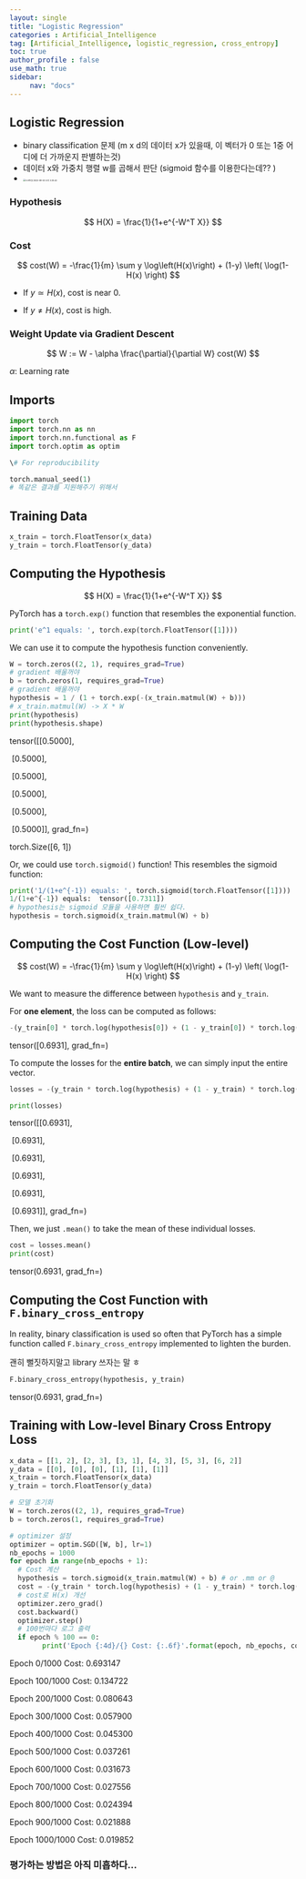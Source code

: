 ```yaml
---
layout: single
title: "Logistic Regression"
categories : Artificial_Intelligence
tag: [Artificial_Intelligence, logistic_regression, cross_entropy]
toc: true
author_profile : false
use_math: true
sidebar:
     nav: "docs"
---
```


## Logistic Regression

* binary classification 문제 (m x d의 데이터 x가 있을때, 이 벡터가 0 또는 1중 어디에 더 가까운지 판별하는것)
* 데이터 x와 가중치 행렬 w를 곱해서 판단 (sigmoid 함수를 이용한다는데?? )
* <img src="/Users/hyundae/Library/Application Support/typora-user-images/스크린샷 2022-08-03 오후 3.30.42.png" alt="스크린샷 2022-08-03 오후 3.30.42" style="zoom:25%;" />

### Hypothesis

$$
H(X) = \frac{1}{1+e^{-W^T X}}
$$

### Cost


$$
cost(W) = -\frac{1}{m} \sum y \log\left(H(x)\right) + (1-y) \left( \log(1-H(x) \right)
$$

- If $y \simeq H(x)$, cost is near 0.

- If $y \neq H(x)$, cost is high.



### Weight Update via Gradient Descent


$$
W := W - \alpha \frac{\partial}{\partial W} cost(W)
$$


$\alpha$: Learning rate



## Imports

```python
import torch
import torch.nn as nn
import torch.nn.functional as F
import torch.optim as optim
```

```python
\# For reproducibility

torch.manual_seed(1)
# 똑같은 결과를 지원해주기 위해서 
```



## Training Data

```python
x_train = torch.FloatTensor(x_data)
y_train = torch.FloatTensor(y_data)
```



## Computing the Hypothesis

$$
H(X) = \frac{1}{1+e^{-W^T X}}
$$



PyTorch has a `torch.exp()` function that resembles the exponential function.

```python
print('e^1 equals: ', torch.exp(torch.FloatTensor([1])))
```

We can use it to compute the hypothesis function conveniently.

```python
W = torch.zeros((2, 1), requires_grad=True)
# gradient 배울꺼야
b = torch.zeros(1, requires_grad=True)
# gradient 배울꺼야
hypothesis = 1 / (1 + torch.exp(-(x_train.matmul(W) + b)))
# x_train.matmul(W) -> X * W
print(hypothesis)
print(hypothesis.shape)
```

 tensor([[0.5000],

​      [0.5000],

​      [0.5000],

​      [0.5000],

​      [0.5000],

​      [0.5000]], grad_fn=<MulBackward>)

  torch.Size([6, 1])

Or, we could use `torch.sigmoid()` function! This resembles the sigmoid function:

```python
print('1/(1+e^{-1}) equals: ', torch.sigmoid(torch.FloatTensor([1])))
1/(1+e^{-1}) equals:  tensor([0.7311])
# hypothesis는 sigmoid 모듈을 사용하면 훨씬 쉽다.
hypothesis = torch.sigmoid(x_train.matmul(W) + b)
```



## Computing the Cost Function (Low-level)

$$
cost(W) = -\frac{1}{m} \sum y \log\left(H(x)\right) + (1-y) \left( \log(1-H(x) \right)
$$

We want to measure the difference between `hypothesis` and `y_train`.

For **one element**, the loss can be computed as follows:

```python
-(y_train[0] * torch.log(hypothesis[0]) + (1 - y_train[0]) * torch.log(1 - hypothesis[0]))
```

  tensor([0.6931], grad_fn=<NegBackward>)



To compute the losses for the **entire batch**, we can simply input the entire vector.

```python
losses = -(y_train * torch.log(hypothesis) + (1 - y_train) * torch.log(1 - hypothesis))

print(losses)
```

  tensor([[0.6931],

​      [0.6931],

​      [0.6931],

​      [0.6931],

​      [0.6931],

​      [0.6931]], grad_fn=<NegBackward>)



Then, we just `.mean()` to take the mean of these individual losses.

```python
cost = losses.mean()
print(cost)
```

  tensor(0.6931, grad_fn=<MeanBackward1>)



## Computing the Cost Function with `F.binary_cross_entropy`

In reality, binary classification is used so often that PyTorch has a simple function called `F.binary_cross_entropy` implemented to lighten the burden.

괜히 뻘짓하지말고 library 쓰자는 말 ㅎ

```python
F.binary_cross_entropy(hypothesis, y_train)
```

 tensor(0.6931, grad_fn=<BinaryCrossEntropyBackward>)



## Training with Low-level Binary Cross Entropy Loss

```python
x_data = [[1, 2], [2, 3], [3, 1], [4, 3], [5, 3], [6, 2]]
y_data = [[0], [0], [0], [1], [1], [1]]
x_train = torch.FloatTensor(x_data)
y_train = torch.FloatTensor(y_data)

# 모델 초기화
W = torch.zeros((2, 1), requires_grad=True)
b = torch.zeros(1, requires_grad=True)

# optimizer 설정
optimizer = optim.SGD([W, b], lr=1)
nb_epochs = 1000
for epoch in range(nb_epochs + 1):
  # Cost 계산
  hypothesis = torch.sigmoid(x_train.matmul(W) + b) # or .mm or @
  cost = -(y_train * torch.log(hypothesis) + (1 - y_train) * torch.log(1 - hypothesis)).mean()
  # cost로 H(x) 개선
  optimizer.zero_grad()
  cost.backward()
  optimizer.step()
  # 100번마다 로그 출력
  if epoch % 100 == 0:
		print('Epoch {:4d}/{} Cost: {:.6f}'.format(epoch, nb_epochs, cost.item()))

```



  Epoch  0/1000 Cost: 0.693147

  Epoch 100/1000 Cost: 0.134722

  Epoch 200/1000 Cost: 0.080643

  Epoch 300/1000 Cost: 0.057900

  Epoch 400/1000 Cost: 0.045300

  Epoch 500/1000 Cost: 0.037261

  Epoch 600/1000 Cost: 0.031673

  Epoch 700/1000 Cost: 0.027556

  Epoch 800/1000 Cost: 0.024394

  Epoch 900/1000 Cost: 0.021888

  Epoch 1000/1000 Cost: 0.019852



### 평가하는 방법은 아직 미흡하다...



